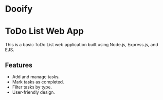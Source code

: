 # Dooify
# ToDo List Web App

This is a basic ToDo List web application built using Node.js, Express.js, and EJS.

## Features

- Add and manage tasks.
- Mark tasks as completed.
- Filter tasks by type.
- User-friendly design.
